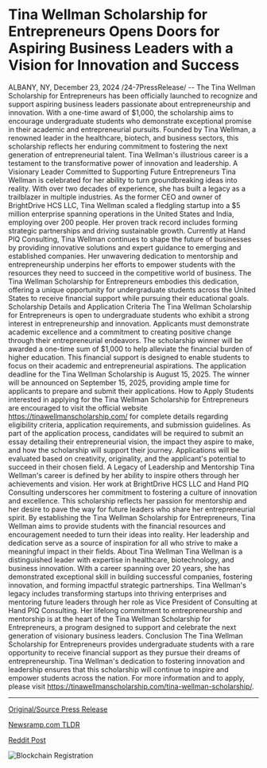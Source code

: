 # Tina Wellman Scholarship for Entrepreneurs Opens Doors for Aspiring Business Leaders with a Vision for Innovation and Success

ALBANY, NY, December 23, 2024 /24-7PressRelease/ -- The Tina Wellman Scholarship for Entrepreneurs has been officially launched to recognize and support aspiring business leaders passionate about entrepreneurship and innovation. With a one-time award of $1,000, the scholarship aims to encourage undergraduate students who demonstrate exceptional promise in their academic and entrepreneurial pursuits.  Founded by Tina Wellman, a renowned leader in the healthcare, biotech, and business sectors, this scholarship reflects her enduring commitment to fostering the next generation of entrepreneurial talent. Tina Wellman's illustrious career is a testament to the transformative power of innovation and leadership.  A Visionary Leader Committed to Supporting Future Entrepreneurs Tina Wellman is celebrated for her ability to turn groundbreaking ideas into reality. With over two decades of experience, she has built a legacy as a trailblazer in multiple industries. As the former CEO and owner of BrightDrive HCS LLC, Tina Wellman scaled a fledgling startup into a $5 million enterprise spanning operations in the United States and India, employing over 200 people. Her proven track record includes forming strategic partnerships and driving sustainable growth.  Currently at Hand PIQ Consulting, Tina Wellman continues to shape the future of businesses by providing innovative solutions and expert guidance to emerging and established companies. Her unwavering dedication to mentorship and entrepreneurship underpins her efforts to empower students with the resources they need to succeed in the competitive world of business.  The Tina Wellman Scholarship for Entrepreneurs embodies this dedication, offering a unique opportunity for undergraduate students across the United States to receive financial support while pursuing their educational goals.  Scholarship Details and Application Criteria The Tina Wellman Scholarship for Entrepreneurs is open to undergraduate students who exhibit a strong interest in entrepreneurship and innovation. Applicants must demonstrate academic excellence and a commitment to creating positive change through their entrepreneurial endeavors.  The scholarship winner will be awarded a one-time sum of $1,000 to help alleviate the financial burden of higher education. This financial support is designed to enable students to focus on their academic and entrepreneurial aspirations.  The application deadline for the Tina Wellman Scholarship is August 15, 2025. The winner will be announced on September 15, 2025, providing ample time for applicants to prepare and submit their applications.  How to Apply Students interested in applying for the Tina Wellman Scholarship for Entrepreneurs are encouraged to visit the official website https://tinawellmanscholarship.com/ for complete details regarding eligibility criteria, application requirements, and submission guidelines.  As part of the application process, candidates will be required to submit an essay detailing their entrepreneurial vision, the impact they aspire to make, and how the scholarship will support their journey. Applications will be evaluated based on creativity, originality, and the applicant's potential to succeed in their chosen field.  A Legacy of Leadership and Mentorship Tina Wellman's career is defined by her ability to inspire others through her achievements and vision. Her work at BrightDrive HCS LLC and Hand PIQ Consulting underscores her commitment to fostering a culture of innovation and excellence. This scholarship reflects her passion for mentorship and her desire to pave the way for future leaders who share her entrepreneurial spirit.  By establishing the Tina Wellman Scholarship for Entrepreneurs, Tina Wellman aims to provide students with the financial resources and encouragement needed to turn their ideas into reality. Her leadership and dedication serve as a source of inspiration for all who strive to make a meaningful impact in their fields.  About Tina Wellman Tina Wellman is a distinguished leader with expertise in healthcare, biotechnology, and business innovation. With a career spanning over 20 years, she has demonstrated exceptional skill in building successful companies, fostering innovation, and forming impactful strategic partnerships. Tina Wellman's legacy includes transforming startups into thriving enterprises and mentoring future leaders through her role as Vice President of Consulting at Hand PIQ Consulting.  Her lifelong commitment to entrepreneurship and mentorship is at the heart of the Tina Wellman Scholarship for Entrepreneurs, a program designed to support and celebrate the next generation of visionary business leaders.  Conclusion The Tina Wellman Scholarship for Entrepreneurs provides undergraduate students with a rare opportunity to receive financial support as they pursue their dreams of entrepreneurship. Tina Wellman's dedication to fostering innovation and leadership ensures that this scholarship will continue to inspire and empower students across the nation.  For more information and to apply, please visit https://tinawellmanscholarship.com/tina-wellman-scholarship/. 

---

[Original/Source Press Release](https://www.24-7pressrelease.com/press-release/517395/tina-wellman-scholarship-for-entrepreneurs-opens-doors-for-aspiring-business-leaders-with-a-vision-for-innovation-and-success)
                    

[Newsramp.com TLDR](https://newsramp.com/curated-news/tina-wellman-scholarship-for-entrepreneurs-launched/a344c65c735b2631b57968617b6038aa) 

 



[Reddit Post](https://www.reddit.com/r/BookNews/comments/1hkq5wf/tina_wellman_scholarship_for_entrepreneurs/) 



![Blockchain Registration](https://cdn.newsramp.app/24-7PressRelease/qrcode/2412/23/rain15UX.webp)